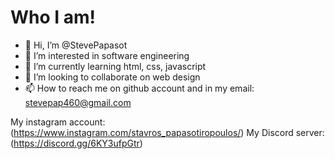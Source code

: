 # Who I am!

- 👋 Hi, I’m @StevePapasot
- 👀 I’m interested in software engineering
- 🌱 I’m currently learning html, css, javascript
- 💞️ I’m looking to collaborate on web design
- 📫 How to reach me on github account and in my email: stevepap460@gmail.com

My instagram account: (https://www.instagram.com/stavros_papasotiropoulos/) 
My Discord server: (https://discord.gg/6KY3ufpGtr)
